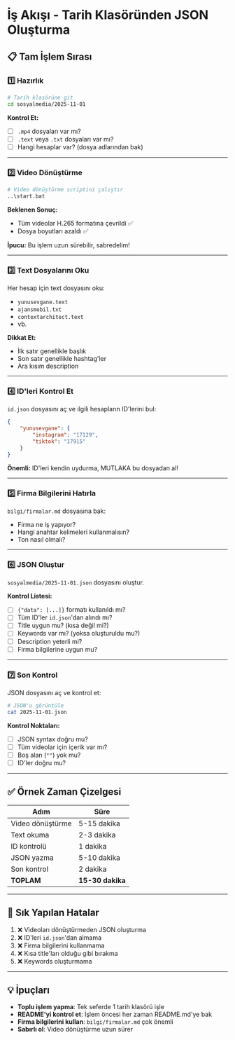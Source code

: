 # İş Akışı - Tarih Klasöründen JSON Oluşturma

## 📋 Tam İşlem Sırası

### 1️⃣ Hazırlık
```bash
# Tarih klasörüne git
cd sosyalmedia/2025-11-01
```

**Kontrol Et:**
- [ ] `.mp4` dosyaları var mı?
- [ ] `.text` veya `.txt` dosyaları var mı?
- [ ] Hangi hesaplar var? (dosya adlarından bak)

---

### 2️⃣ Video Dönüştürme

```bash
# Video dönüştürme scriptini çalıştır
..\start.bat
```

**Beklenen Sonuç:**
- Tüm videolar H.265 formatına çevrildi ✅
- Dosya boyutları azaldı ✅

**İpucu:** Bu işlem uzun sürebilir, sabredelim!

---

### 3️⃣ Text Dosyalarını Oku

Her hesap için text dosyasını oku:
- `yunusevgane.text`
- `ajansmobil.txt`
- `contextarchitect.text`
- vb.

**Dikkat Et:**
- İlk satır genellikle başlık
- Son satır genellikle hashtag'ler
- Ara kısım description

---

### 4️⃣ ID'leri Kontrol Et

`id.json` dosyasını aç ve ilgili hesapların ID'lerini bul:

```json
{
    "yunusevgane": {
        "instagram": "17129",
        "tiktok": "17915"
    }
}
```

**Önemli:** ID'leri kendin uydurma, MUTLAKA bu dosyadan al!

---

### 5️⃣ Firma Bilgilerini Hatırla

`bilgi/firmalar.md` dosyasına bak:
- Firma ne iş yapıyor?
- Hangi anahtar kelimeleri kullanmalısın?
- Ton nasıl olmalı?

---

### 6️⃣ JSON Oluştur

`sosyalmedia/2025-11-01.json` dosyasını oluştur.

**Kontrol Listesi:**
- [ ] `{"data": [...]}` formatı kullanıldı mı?
- [ ] Tüm ID'ler `id.json`'dan alındı mı?
- [ ] Title uygun mu? (kısa değil mi?)
- [ ] Keywords var mı? (yoksa oluşturuldu mu?)
- [ ] Description yeterli mi?
- [ ] Firma bilgilerine uygun mu?

---

### 7️⃣ Son Kontrol

JSON dosyasını aç ve kontrol et:

```bash
# JSON'u görüntüle
cat 2025-11-01.json
```

**Kontrol Noktaları:**
- [ ] JSON syntax doğru mu?
- [ ] Tüm videolar için içerik var mı?
- [ ] Boş alan (`""`) yok mu?
- [ ] ID'ler doğru mu?

---

## ✅ Örnek Zaman Çizelgesi

| Adım | Süre |
|------|------|
| Video dönüştürme | 5-15 dakika |
| Text okuma | 2-3 dakika |
| ID kontrolü | 1 dakika |
| JSON yazma | 5-10 dakika |
| Son kontrol | 2 dakika |
| **TOPLAM** | **15-30 dakika** |

---

## 🚨 Sık Yapılan Hatalar

1. ❌ Videoları dönüştürmeden JSON oluşturma
2. ❌ ID'leri `id.json`'dan almama
3. ❌ Firma bilgilerini kullanmama
4. ❌ Kısa title'ları olduğu gibi bırakma
5. ❌ Keywords oluşturmama

---

## 💡 İpuçları

- **Toplu işlem yapma**: Tek seferde 1 tarih klasörü işle
- **README'yi kontrol et**: İşlem öncesi her zaman README.md'ye bak
- **Firma bilgilerini kullan**: `bilgi/firmalar.md` çok önemli
- **Sabırlı ol**: Video dönüştürme uzun sürer

